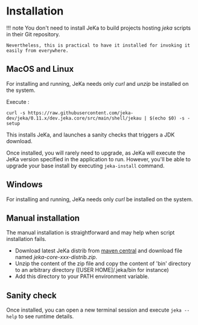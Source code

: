 # Installation

!!! note
    You don't need to install JeKa to build projects hosting *jeka* scripts in their Git repository.
    
    Nevertheless, this is practical to have it installed for invoking it easily from everywhere.


## MacOS and Linux

For installing and running, JeKa needs only *curl* and *unzip* be installed on the system.

Execute :
```shell
curl -s https://raw.githubusercontent.com/jeka-dev/jeka/0.11.x/dev.jeka.core/src/main/shell/jekau | $(echo $0) -s - setup
```
This installs JeKa, and launches a sanity checks that triggers a JDK download.

Once installed, you will rarely need to upgrade, as JeKa will execute the JeKa version specified in
the application to run.
However, you'll be able to upgrade your base install by executing `jeka-install` command.

## Windows

For installing and running, JeKa needs only *curl* be installed on the system.

## Manual installation

The manual installation is straightforward and may help when script installation fails.

- Download latest JeKa distrib from [maven central](https://central.sonatype.com/artifact/dev.jeka/jeka-core/versions)
  and download file named *jeka-core-xxx-distrib.zip*.
- Unzip the content of the zip file and copy the content of 'bin' directory to an arbitrary directory ([USER HOME]/.jeka/bin for instance)
- Add this directory to your PATH environment variable.

## Sanity check

Once installed, you can open a new terminal session and execute `jeka --help` to see runtime details.




